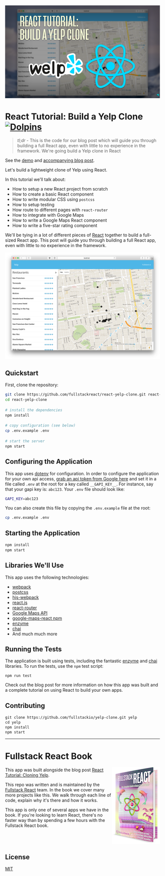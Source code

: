 <p align="center">
  <img src="resources/readme/fullstackreact-yelp-clone-tutorial.png" alt="Fullstack React Yelp Clone Tutorial" />
</p>

# React Tutorial: Build a Yelp Clone [![Dolpins](https://cdn.rawgit.com/fullstackreact/google-maps-react/master/resources/readme/dolphins-badge-ff00ff.svg)](https://www.fullstackreact.com)

> _tl;dr_ - This is the code for our blog post which will guide you through building a full React app, even with little to no experience in the framework. We're going build a Yelp clone in React

See the [demo](http://fullstackio.github.io/yelp-clone) and [accompanying blog post](https://www.fullstackreact.com/articles/react-tutorial-cloning-yelp/).

Let's build a lightweight clone of Yelp using React.

In this tutorial we'll talk about:

- How to setup a new React project from scratch
- How to create a basic React component
- How to write modular CSS using `postcss`
- How to setup testing
- How route to different pages with `react-router`
- How to integrate with Google Maps
- How to write a Google Maps React component
- How to write a five-star rating component

We'll be tying in a lot of different pieces of [React](https://facebook.github.io/react/) together to build a full-sized React app. This post will guide you through building a full React app, even with little to no experience in the framework.

<p align="center">
  <img src="resources/readme/app-screenshot.png" />
</p>

## Quickstart

First, clone the repository:

```bash
git clone https://github.com/fullstackreact/react-yelp-clone.git react-yelp-clone
cd react-yelp-clone

# install the dependencies
npm install

# copy configuration (see below)
cp .env.example .env

# start the server
npm start
```

## Configuring the Application

This app uses [dotenv](https://github.com/bkeepers/dotenv) for configuration. In order to configure the application for your own api access, [grab an api token from Google here](https://developers.google.com/maps/documentation/javascript/) and set it in a file called `.env` at the root for a key called `__GAPI_KEY__`.
For instance, say that your gapi key is: `abc123`. Your `.env` file should look like:

```bash
GAPI_KEY=abc123
```

You can also create this file by copying the `.env.example` file at the root:

```bash
cp .env.example .env
```

## Starting the Application

```bash
npm install 
npm start
```

## Libraries We'll Use

This app uses the following technologies:

* [webpack](https://webpack.github.io)
* [postcss](http://postcss.org)
* [hjs-webpack](https://github.com/HenrikJoreteg/hjs-webpack)
* [react.js](http://facebook.github.io/react/)
* [react-router](https://github.com/reactjs/react-router)
* [Google Maps API](https://developers.google.com/maps/)
* [google-maps-react npm](https://github.com/fullstackreact/google-maps-react)
* [enzyme](https://github.com/airbnb/enzyme)
* [chai](http://chaijs.com)
* And much much more

## Running the Tests

The application is built using tests, including the fantastic [enzyme](https://github.com/airbnb/enzyme) and [chai](http://chaijs.com) libraries. To run the tests, use the `npm` test script:

```shell
npm run test
```

Check out the blog post for more information on how this app was built and a complete tutorial on using React to build your own apps.

## Contributing

```shell
git clone https://github.com/fullstackio/yelp-clone.git yelp
cd yelp
npm install
npm start
```
___

# Fullstack React Book

<a href="https://fullstackreact.com">
<img align="right" src="resources/readme/fullstack-react-hero-book.png" alt="Fullstack React Book" width="155" height="250" />
</a>

This app was built alongside the blog post [React Tutorial: Cloning Yelp](https://www.fullstackreact.com/articles/react-tutorial-cloning-yelp/).

This repo was written and is maintained by the [Fullstack React](https://fullstackreact.com) team. In the book we cover many more projects like this. We walk through each line of code, explain why it's there and how it works.

This app is only one of several apps we have in the book. If you're looking to learn React, there's no faster way than by spending a few hours with the Fullstack React book.

<div style="clear:both"></div>

## License
 [MIT](/LICENSE)

